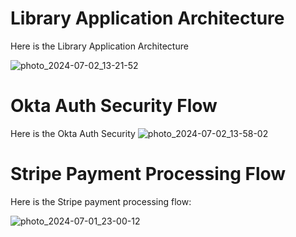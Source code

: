 # Library Application Architecture

Here is the Library Application Architecture

![photo_2024-07-02_13-21-52](https://github.com/nikhilgayakwad121/Spring-Boot-library-App-Back-End/assets/118470700/54d815e2-8526-40f5-8ca4-1714158b8822)

#  Okta Auth Security Flow

Here is the Okta Auth Security
![photo_2024-07-02_13-58-02](https://github.com/nikhilgayakwad121/React-library-App/assets/118470700/a4c1936b-ad25-419e-a727-9b58067cd8c9)




# Stripe Payment Processing Flow

Here is the Stripe payment processing flow:

![photo_2024-07-01_23-00-12](https://github.com/nikhilgayakwad121/Spring-Boot-library-App-Back-End/assets/118470700/0470a12a-0440-4d15-a00c-f0ca6afb9ec9)

